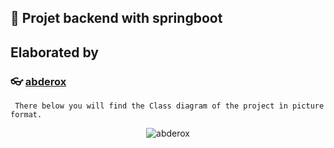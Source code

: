 ## :pushpin: Projet backend with springboot

## Elaborated by

### :eyeglasses: [abderox](https://github.com/abderox/)


```  There below you will find the Class diagram of the project ìn picture format. ```
<p align="center"> <img src="https://github.com/NaciriAli/Projet-PFA-Backend/blob/main/ProjetBackend.png" alt="abderox" /> </p>

